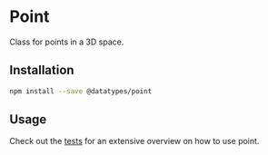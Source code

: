 # Point

Class for points in a 3D space.


## Installation

```sh
npm install --save @datatypes/point
```


## Usage

Check out the [tests](./test/main.coffee) for an extensive overview
on how to use point.
